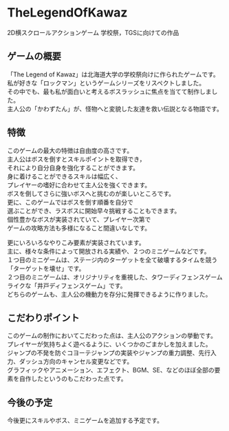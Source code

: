 # TheLegendOfKawaz
2D横スクロールアクションゲーム         学校祭，TGSに向けての作品

## ゲームの概要
「The Legend of Kawaz」は北海道大学の学校祭向けに作られたゲームです。 \
私が好きな「ロックマン」というゲームシリーズをリスペクトしました。 \
その中でも、最も私が面白いと考えるボスラッシュに焦点を当てて制作しました。 \
主人公の「かわずたん」が、怪物へと変貌した友達を救い伝説となる物語です。 

## 特徴
このゲームの最大の特徴は自由度の高さです。 \
主人公はボスを倒すとスキルポイントを取得でき， \
それにより自分自身を強化することができます。 \
身に着けることができるスキルは幅広く、 \
プレイヤーの嗜好に合わせて主人公を強くできます。 \
ボスを倒してさらに強いボスへと挑むのが楽しいところです。 \
更に、このゲームではボスを倒す順番を自分で \
選ぶことができ、ラスボスに開始早々挑戦することもできます。\
個性豊かなボスが実装されていて、プレイヤー次第で \
ゲームの攻略方法も多様になること間違いなしです。 

更にいろいろなやりこみ要素が実装されています。\
主に、様々な条件によって開放される実績や、２つのミニゲームなどです。 \
１つ目のミニゲームは、ステージ内のターゲットを全て破壊するタイムを競う「ターゲットを壊せ」です。 \
２つ目のミニゲームは、オリジナリティを重視した、タワーディフェンスゲームライクな「井戸ディフェンスゲーム」です。 \
どちらのゲームも、主人公の機動力を存分に発揮できるように作りました。 

## こだわりポイント
このゲームの制作においてこだわった点は、主人公のアクションの挙動です。 \
プレイヤーが気持ちよく遊べるように、いくつかのごまかしを加えました。 \
ジャンプの不発を防ぐコヨーテジャンプの実装やジャンプの重力調整、先行入力、ダッシュ方向のキャンセル変更などです。 \
グラフィックやアニメーション、エフェクト、BGM、SE、などのほぼ全部の要素を自作したというのもこだわった点です。 

## 今後の予定
今後更にスキルやボス、ミニゲームを追加する予定です。 
